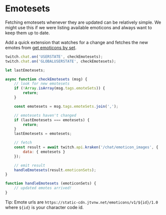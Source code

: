 # Emotesets

Fetching emotesets whenever they are updated can be relatively simple. We might use this if we were listing available emoticons and always want to keep them up to date.

Add a quick extension that watches for a change and fetches the new emotes from [get emoticons by set](https://dev.twitch.tv/docs/v5/reference/chat/#get-chat-emoticons-by-set).

```javascript
twitch.chat.on('USERSTATE', checkEmotesets);
twitch.chat.on('GLOBALUSERSTATE', checkEmotesets);

let lastEmotesets;

async function checkEmotesets (msg) {
    // look for new emotesets
    if (!Array.isArray(msg.tags.emoteSets)) {
        return;
    }

    const emotesets = msg.tags.emoteSets.join(',');

    // emotesets haven't changed
    if (lastEmotesets === emotesets) {
        return;
    }
    lastEmotesets = emotesets;

    // fetch
    const result = await twitch.api.kraken('/chat/emoticon_images', {
        data: { emotesets }
    });

    // emit result
    handleEmotesets(result.emoticonSets);
}

function handleEmotesets (emoticonSets) {
    // updated emotes arrived!
}
```

Tip: Emote urls are `https://static-cdn.jtvnw.net/emoticons/v1/${id}/1.0` where `${id}` is your character code id.

